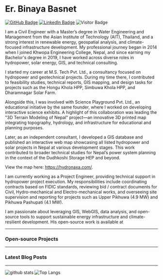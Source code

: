 # Er. Binaya Basnet

[![GitHub Badge](https://img.shields.io/github/followers/giswqs?style=social)](https://github.com/ayanibt?tab=followers)
[![LinkedIn Badge](https://img.shields.io/badge/My-LinkedIn-blue)](https://www.linkedin.com/in/binaya-basnet/)
![Visitor Badge](https://visitor-badge.laobi.icu/badge?page_id=ayanibt.ayanibt)


I am a Civil Engineer with a Master’s degree in Water Engineering and Management from the Asian Institute of Technology (AIT), Thailand, and a strong interest in renewable energy, geospatial analysis, and climate-focused infrastructure development. My professional journey began in 2014 when I joined Khwopa Engineering College, Nepal, and since earning my Bachelor's degree in 2019, I have worked across diverse roles in hydropower, solar energy, GIS, and technical consulting.

I started my career at M.S. Tech Pvt. Ltd., a consultancy focused on hydropower and geotechnical projects. During my time there, I contributed to feasibility studies, technical reports, GIS mapping, and design tasks for projects such as the Hongu Khola HPP, Simbuwa Khola HPP, and Dharamnagar Solar Farm.

Alongside this, I was involved with Science Playground Pvt. Ltd., an educational initiative by the same founder, where I worked on developing interactive science exhibits. A highlight of this collaboration was leading the "3D Terrain Modeling of Nepal" project—an innovative 3D printed map integrating topography, hydrology, and infrastructure for educational and planning purposes.

Later, as an independent consultant, I developed a GIS database and published an interactive web map showcasing all listed hydropower and solar projects in Nepal at various development stages. This work contributed to broader technical studies for Nepal’s power system planning in the context of the Dudhkoshi Storage HEP and beyond. 

View the map here: <https://hydronaxa.com/>.

I am currently working as a Project Engineer, providing technical support in hydropower project execution. My responsibilities include coordinating contracts based on FIDIC standards, reviewing bid / contract documents for Civil, Hydro-mechanical and Electro-mechanical works, and overseeing site supervision and reporting for projects such as Upper Pikhuwa (4.9 MW) and Pikhuwa Pashupati (4.1 MW).

I am passionate about leveraging GIS, WebGIS, data analysis, and open-source tools to support sustainable energy infrastructure and climate-resilient development. His open-source work is available at 

---


### Open-source Projects



---

### Latest Blog Posts

<!-- HASHNODE:START -->

<!-- HASHNODE:END -->

---

![github stats](https://github-readme-stats-sigma-five.vercel.app/api?username=ayanibt&show_icons=true)
![Top Langs](https://github-readme-stats-sigma-five.vercel.app/api/top-langs/?username=ayanibt&langs_count=3&hide=html,css)

<!-- ![Top Langs](https://github-readme-stats.vercel.app/api/top-langs/?username=giswqs&hide_langs_below=10) -->
